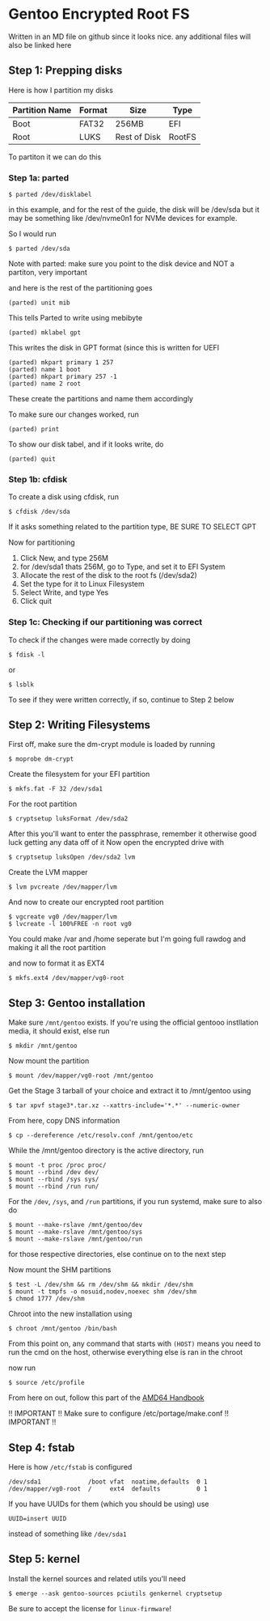 # Gentoo Encrypted Root FS
Written in an MD file on github since it looks nice. any additional files will also be linked here

## Step 1: Prepping disks
Here is how I partition my disks

| Partition Name  | Format  | Size  | Type            |
|-----------------|---------|-------|---              |
| Boot            | FAT32   | 256MB | EFI             |
| Root            | LUKS   | Rest of Disk  | RootFS  |

To partiton it we can do this
### Step 1a: parted
```
$ parted /dev/disklabel
```
in this example, and for the rest of the guide, the disk will be /dev/sda but it may be something like /dev/nvme0n1 for NVMe devices for example.

So I would run
```
$ parted /dev/sda
```
Note with parted: make sure you point to the disk device and NOT a partiton, very important

and here is the rest of the partitioning goes
```
(parted) unit mib
```
This tells Parted to write using mebibyte
```
(parted) mklabel gpt
```
This writes the disk in GPT format (since this is written for UEFI
```
(parted) mkpart primary 1 257
(parted) name 1 boot
(parted) mkpart primary 257 -1
(parted) name 2 root
```
These create the partitions and name them accordingly

To make sure our changes worked, run
```
(parted) print
```
To show our disk tabel, and if it looks write, do
```
(parted) quit
```
### Step 1b: cfdisk
To create a disk using cfdisk, run
```
$ cfdisk /dev/sda
```
If it asks something related to the partition type, BE SURE TO SELECT GPT

Now for partitioning

1. Click New, and type 256M
2. for /dev/sda1 thats 256M, go to Type, and set it to EFI System
3. Allocate the rest of the disk to the root fs (/dev/sda2)
4. Set the type for it to Linux Filesystem
5. Select Write, and type Yes
6. Click quit

### Step 1c: Checking if our partitioning was correct
To check if the changes were made correctly by doing
```
$ fdisk -l
```
or
``` 
$ lsblk
```
To see if they were written correctly, if so, continue to Step 2 below

## Step 2: Writing Filesystems
First off, make sure the dm-crypt module is loaded by running
``` 
$ moprobe dm-crypt
```

Create the filesystem for your EFI partition
```
$ mkfs.fat -F 32 /dev/sda1
```
For the root partition
```
$ cryptsetup luksFormat /dev/sda2
```
After this you'll want to enter the passphrase, remember it otherwise good luck getting any data off of it
Now open the encrypted drive with
```
$ cryptsetup luksOpen /dev/sda2 lvm
```

Create the LVM mapper
```
$ lvm pvcreate /dev/mapper/lvm 
```

And now to create our encrypted root partition
```
$ vgcreate vg0 /dev/mapper/lvm
$ lvcreate -l 100%FREE -n root vg0
```
You could make /var and /home seperate but I'm going full rawdog and making it all the root partition

and now to format it as EXT4
```
$ mkfs.ext4 /dev/mapper/vg0-root
```

## Step 3: Gentoo installation
Make sure ```/mnt/gentoo``` exists. If you're using the official gentooo instllation media, it should exist, else run
```
$ mkdir /mnt/gentoo
```

Now mount the partition
```
$ mount /dev/mapper/vg0-root /mnt/gentoo
```

Get the Stage 3 tarball of your choice and extract it to /mnt/gentoo using
```
$ tar xpvf stage3*.tar.xz --xattrs-include='*.*' --numeric-owner
```
From here, copy DNS information
```
$ cp --dereference /etc/resolv.conf /mnt/gentoo/etc
```
While the /mnt/gentoo directory is the active directory, run
```
$ mount -t proc /proc proc/
$ mount --rbind /dev dev/
$ mount --rbind /sys sys/
$ mount --rbind /run run/
```
For the ``/dev``, ``/sys``, and ``/run`` partitions, if you run systemd, make sure to also do 
```
$ mount --make-rslave /mnt/gentoo/dev
$ mount --make-rslave /mnt/gentoo/sys
$ mount --make-rslave /mnt/gentoo/run
``` 
for those respective directories, else continue on to the next step

Now mount the SHM partitions
```
$ test -L /dev/shm && rm /dev/shm && mkdir /dev/shm 
$ mount -t tmpfs -o nosuid,nodev,noexec shm /dev/shm 
$ chmod 1777 /dev/shm
```

Chroot into the new installation using
```
$ chroot /mnt/gentoo /bin/bash
```

From this point on, any command that starts with ```(HOST)``` means you need to run the cmd on the host, otherwise everything else is ran in the chroot

now run
```
$ source /etc/profile
```

From here on out, follow this part of the [AMD64 Handbook](https://wiki.gentoo.org/wiki/Handbook:AMD64/Installation/Base)

!! IMPORTANT !!
Make sure to configure /etc/portage/make.conf
!! IMPORTANT !!

## Step 4: fstab
Here is how ``/etc/fstab`` is configured
```
/dev/sda1             /boot vfat  noatime,defaults  0 1
/dev/mapper/vg0-root  /     ext4  defaults          0 1
```
If you have UUIDs for them (which you should be using) use
```
UUID=insert UUID
```
instead of something like ``/dev/sda1``

## Step 5: kernel
Install the kernel sources and related utils you'll need
```
$ emerge --ask gentoo-sources pciutils genkernel cryptsetup
```
Be sure to accept the license for ``linux-firmware``!
